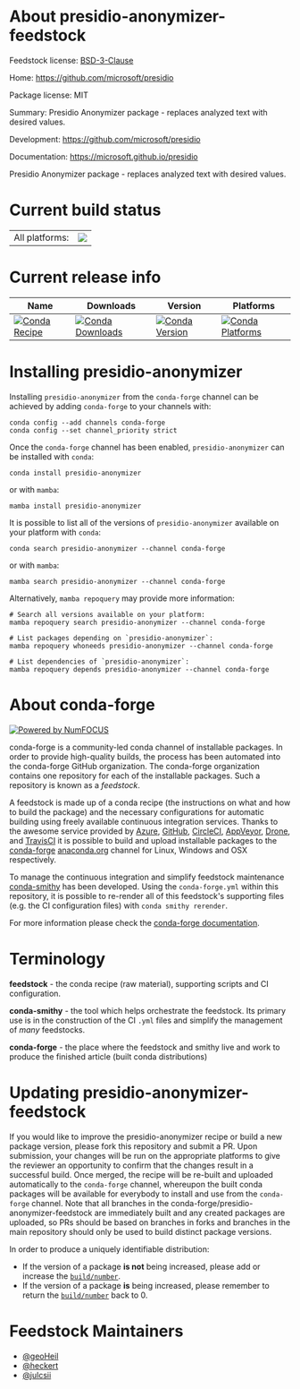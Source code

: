 About presidio-anonymizer-feedstock
===================================

Feedstock license: [BSD-3-Clause](https://github.com/conda-forge/presidio-anonymizer-feedstock/blob/main/LICENSE.txt)

Home: https://github.com/microsoft/presidio

Package license: MIT

Summary: Presidio Anonymizer package - replaces analyzed text with desired values.

Development: https://github.com/microsoft/presidio

Documentation: https://microsoft.github.io/presidio

Presidio Anonymizer package - replaces analyzed text with desired values.


Current build status
====================


<table><tr><td>All platforms:</td>
    <td>
      <a href="https://dev.azure.com/conda-forge/feedstock-builds/_build/latest?definitionId=24341&branchName=main">
        <img src="https://dev.azure.com/conda-forge/feedstock-builds/_apis/build/status/presidio-anonymizer-feedstock?branchName=main">
      </a>
    </td>
  </tr>
</table>

Current release info
====================

| Name | Downloads | Version | Platforms |
| --- | --- | --- | --- |
| [![Conda Recipe](https://img.shields.io/badge/recipe-presidio--anonymizer-green.svg)](https://anaconda.org/conda-forge/presidio-anonymizer) | [![Conda Downloads](https://img.shields.io/conda/dn/conda-forge/presidio-anonymizer.svg)](https://anaconda.org/conda-forge/presidio-anonymizer) | [![Conda Version](https://img.shields.io/conda/vn/conda-forge/presidio-anonymizer.svg)](https://anaconda.org/conda-forge/presidio-anonymizer) | [![Conda Platforms](https://img.shields.io/conda/pn/conda-forge/presidio-anonymizer.svg)](https://anaconda.org/conda-forge/presidio-anonymizer) |

Installing presidio-anonymizer
==============================

Installing `presidio-anonymizer` from the `conda-forge` channel can be achieved by adding `conda-forge` to your channels with:

```
conda config --add channels conda-forge
conda config --set channel_priority strict
```

Once the `conda-forge` channel has been enabled, `presidio-anonymizer` can be installed with `conda`:

```
conda install presidio-anonymizer
```

or with `mamba`:

```
mamba install presidio-anonymizer
```

It is possible to list all of the versions of `presidio-anonymizer` available on your platform with `conda`:

```
conda search presidio-anonymizer --channel conda-forge
```

or with `mamba`:

```
mamba search presidio-anonymizer --channel conda-forge
```

Alternatively, `mamba repoquery` may provide more information:

```
# Search all versions available on your platform:
mamba repoquery search presidio-anonymizer --channel conda-forge

# List packages depending on `presidio-anonymizer`:
mamba repoquery whoneeds presidio-anonymizer --channel conda-forge

# List dependencies of `presidio-anonymizer`:
mamba repoquery depends presidio-anonymizer --channel conda-forge
```


About conda-forge
=================

[![Powered by
NumFOCUS](https://img.shields.io/badge/powered%20by-NumFOCUS-orange.svg?style=flat&colorA=E1523D&colorB=007D8A)](https://numfocus.org)

conda-forge is a community-led conda channel of installable packages.
In order to provide high-quality builds, the process has been automated into the
conda-forge GitHub organization. The conda-forge organization contains one repository
for each of the installable packages. Such a repository is known as a *feedstock*.

A feedstock is made up of a conda recipe (the instructions on what and how to build
the package) and the necessary configurations for automatic building using freely
available continuous integration services. Thanks to the awesome service provided by
[Azure](https://azure.microsoft.com/en-us/services/devops/), [GitHub](https://github.com/),
[CircleCI](https://circleci.com/), [AppVeyor](https://www.appveyor.com/),
[Drone](https://cloud.drone.io/welcome), and [TravisCI](https://travis-ci.com/)
it is possible to build and upload installable packages to the
[conda-forge](https://anaconda.org/conda-forge) [anaconda.org](https://anaconda.org/)
channel for Linux, Windows and OSX respectively.

To manage the continuous integration and simplify feedstock maintenance
[conda-smithy](https://github.com/conda-forge/conda-smithy) has been developed.
Using the ``conda-forge.yml`` within this repository, it is possible to re-render all of
this feedstock's supporting files (e.g. the CI configuration files) with ``conda smithy rerender``.

For more information please check the [conda-forge documentation](https://conda-forge.org/docs/).

Terminology
===========

**feedstock** - the conda recipe (raw material), supporting scripts and CI configuration.

**conda-smithy** - the tool which helps orchestrate the feedstock.
                   Its primary use is in the construction of the CI ``.yml`` files
                   and simplify the management of *many* feedstocks.

**conda-forge** - the place where the feedstock and smithy live and work to
                  produce the finished article (built conda distributions)


Updating presidio-anonymizer-feedstock
======================================

If you would like to improve the presidio-anonymizer recipe or build a new
package version, please fork this repository and submit a PR. Upon submission,
your changes will be run on the appropriate platforms to give the reviewer an
opportunity to confirm that the changes result in a successful build. Once
merged, the recipe will be re-built and uploaded automatically to the
`conda-forge` channel, whereupon the built conda packages will be available for
everybody to install and use from the `conda-forge` channel.
Note that all branches in the conda-forge/presidio-anonymizer-feedstock are
immediately built and any created packages are uploaded, so PRs should be based
on branches in forks and branches in the main repository should only be used to
build distinct package versions.

In order to produce a uniquely identifiable distribution:
 * If the version of a package **is not** being increased, please add or increase
   the [``build/number``](https://docs.conda.io/projects/conda-build/en/latest/resources/define-metadata.html#build-number-and-string).
 * If the version of a package **is** being increased, please remember to return
   the [``build/number``](https://docs.conda.io/projects/conda-build/en/latest/resources/define-metadata.html#build-number-and-string)
   back to 0.

Feedstock Maintainers
=====================

* [@geoHeil](https://github.com/geoHeil/)
* [@heckert](https://github.com/heckert/)
* [@julcsii](https://github.com/julcsii/)

